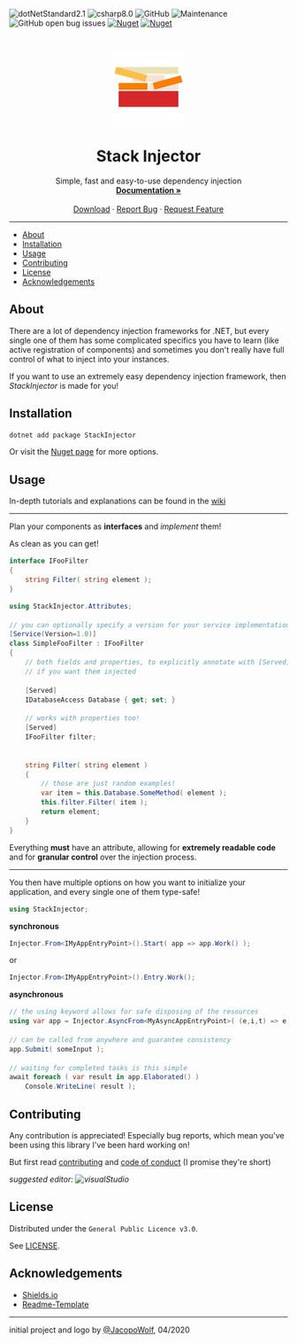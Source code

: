 ![dotNetStandard2.1](https://img.shields.io/badge/-Standard_2.1-5C2D91?logo=.net&style=flat-square) 
![csharp8.0](https://img.shields.io/badge/-8.0-239120?logo=c-sharp&style=flat-square)
![GitHub](https://img.shields.io/github/license/jacopowolf/stackinjector?style=flat-square)
![Maintenance](https://img.shields.io/maintenance/yes/2020?style=flat-square)
![GitHub open bug issues](https://img.shields.io/github/issues/jacopowolf/stackinjector/bug?style=flat-square)
[![Nuget](https://img.shields.io/nuget/vpre/StackInjector?logo=nuget&style=flat-square)](https://www.nuget.org/packages/StackInjector)
[![Nuget](https://img.shields.io/nuget/dt/StackInjector?logo=nuget&style=flat-square)](https://www.nuget.org/packages/StackInjector)


<br/>
<p align="center">

<img src="logo/StackInjector_logo.svg" height="128" /> 
<h1 align="center">Stack Injector</h1>

<p align="center">
Simple, fast and easy-to-use dependency injection
<br/>
<strong><a href="https://github.com/JacopoWolf/StackInjector/wiki">Documentation »<a></strong>
<br>
<br>
<a href="https://www.nuget.org/packages/StackInjector">Download</a>
·
<a href="https://github.com/JacopoWolf/StackInjector/issues/new/choose">Report Bug</a>
·
<a href="https://github.com/JacopoWolf/StackInjector/issues/new/choose">Request Feature</a>
</p>

</p>


---

- [About](#about)
- [Installation](#installation)
- [Usage](#usage)
- [Contributing](#contributing)
- [License](#license)
- [Acknowledgements](#acknowledgements)


## About

There are a lot of dependency injection frameworks for .NET, but every single one of them has some complicated specifics you have to learn (like active registration of components) and sometimes you don't really have full control of what to inject into your instances.

If you want to use an extremely easy dependency injection framework, then *StackInjector* is made for you! 


## Installation

```powershell
dotnet add package StackInjector
```

Or visit the [Nuget page](https://www.nuget.org/packages/StackInjector) for more options.



## Usage

In-depth tutorials and explanations can be found in the [wiki](https://github.com/JacopoWolf/StackInjector/wiki)

---

Plan your components as **interfaces** and *implement* them! 

As clean as you can get!

```cs
interface IFooFilter
{
    string Filter( string element );
}
```

```cs
using StackInjector.Attributes;

// you can optionally specify a version for your service implementation!
[Service(Version=1.0)]
class SimpleFooFilter : IFooFilter
{
    // both fields and properties, to explicitly annotate with [Served]
    // if you want them injected

    [Served]
    IDatabaseAccess Database { get; set; }
    
    // works with properties too!
    [Served]
    IFooFilter filter;

    
    string Filter( string element ) 
    {
        // those are just random examples! 
        var item = this.Database.SomeMethod( element );
        this.filter.Filter( item );
        return element;
    }
}
```

Everything **must** have an attribute, allowing for **extremely readable code** and for **granular control** over the injection process.

--- 

You then have multiple options on how you want to initialize your application, and every single one of them type-safe!

```cs
using StackInjector;
```

**synchronous**
```cs
Injector.From<IMyAppEntryPoint>().Start( app => app.Work() );
```
or 
```cs
Injector.From<IMyAppEntryPoint>().Entry.Work();
```

**asynchronous**
```cs
// the using keyword allows for safe disposing of the resources
using var app = Injector.AsyncFrom<MyAsyncAppEntryPoint>( (e,i,t) => e.Elaborate(i,t) );

// can be called from anywhere and guarantee consistency
app.Submit( someInput );

// waiting for completed tasks is this simple
await foreach ( var result in app.Elaborated() )
    Console.WriteLine( result );
```



## Contributing

Any contribution is appreciated! Especially bug reports, which mean you've been using this library I've been hard working on!

But first read [contributing](CONTRIBUTING.md) and [code of conduct](CODE_OF_CONDUCT.md) (I promise they're short)

*suggested editor: ![visualStudio](https://img.shields.io/badge/-Visual_Studio-5C2D91?logo=visual-studio&style=flat-square)*



## License

Distributed under the `General Public Licence v3.0`.

See [LICENSE](LICENSE).


## Acknowledgements

- [Shields.io](https://shields.io/)
- [Readme-Template](https://github.com/othneildrew/Best-README-Template)

---
initial project and logo by [@JacopoWolf](https://github.com/JacopoWolf), 04/2020
